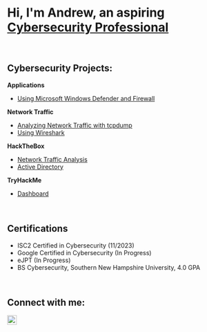 # Hi, I'm Andrew, an aspiring [Cybersecurity Professional](https://www.linkedin.com/in/andrew-melson-6b52673a/)
<br>

## Cybersecurity Projects:

**Applications**  

- [Using Microsoft Windows Defender and Firewall](https://github.com/anmelson/WindowsDefenderandFirewall)  

**Network Traffic**
- [Analyzing Network Traffic with tcpdump](https://github.com/anmelson/tcpdumpTrafficAnalysis)
- [Using Wireshark](https://github.com/anmelson/UsingWireshark)  

**HackTheBox**
- [Network Traffic Analysis](https://github.com/joshmadakor1/Sentinel-Lab)
- [Active Directory](https://github.com/joshmadakor1/Jwipe.PowerShell)  

**TryHackMe**
- [Dashboard](https://github.com/joshmadakor1/EncrypterPOC)
<br>

## Certifications

- ISC2 Certified in Cybersecurity (11/2023)
- Google Certified in Cybersecurity (In Progress)
- eJPT (In Progress)
- BS Cybersecurity, Southern New Hampshire University, 4.0 GPA
<br>

## Connect with me:

<a href="https://www.linkedin.com/in/andrew-melson-6b52673a/">
    <img src="https://cdn.jsdelivr.net/npm/simple-icons@v3/icons/linkedin.svg" width="22" height="22" alt="AndrewMelson | LinkedIn">
</a>
